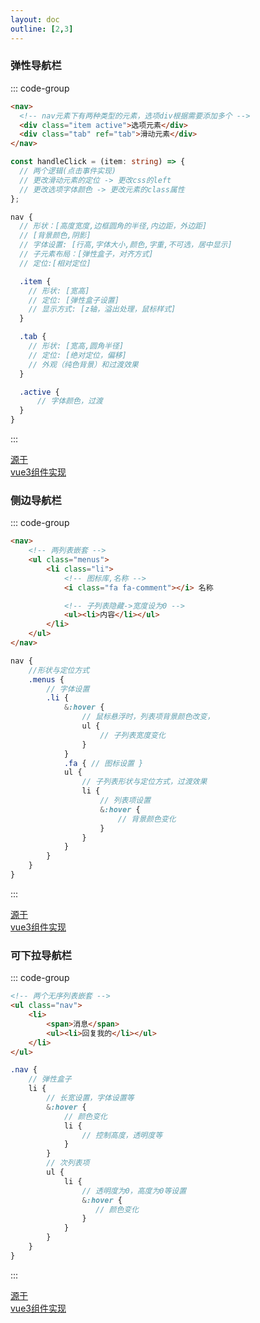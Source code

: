 ```yaml
---
layout: doc
outline: [2,3]
---
```

<script lang="ts" setup>
import NavigationBar1 from "./components/NavigationBar1.vue"
import NavigationBar2 from "./components/NavigationBar2.vue"
import NavigationBar3 from "./components/NavigationBar3.vue"
</script>


### 弹性导航栏

<NavigationBar1/>

<!-- 以下为伪代码，[点击此处查看源码]() -->

::: code-group

```html [结构]
<nav>
  <!-- nav元素下有两种类型的元素，选项div根据需要添加多个 -->
  <div class="item active">选项元素</div>
  <div class="tab" ref="tab">滑动元素</div>
</nav>
```

```Typescript [逻辑]
const handleClick = (item: string) => {
  // 两个逻辑(点击事件实现)
  // 更改滑动元素的定位 -> 更改css的left
  // 更改选项字体颜色 -> 更改元素的class属性
};
```

```scss [样式]
nav {
  // 形状：[高度宽度,边框圆角的半径,内边距，外边距]
  // [背景颜色,阴影]
  // 字体设置: [行高,字体大小,颜色,字重,不可选，居中显示]
  // 子元素布局：[弹性盒子，对齐方式]
  // 定位:[相对定位]

  .item {
    // 形状: [宽高]
    // 定位: [弹性盒子设置]
    // 显示方式: [z轴，溢出处理，鼠标样式]
  }

  .tab {
    // 形状: [宽高,圆角半径]
    // 定位: [绝对定位，偏移]
    // 外观（纯色背景）和过渡效果
  }

  .active {
      // 字体颜色，过渡
  }
}
```
:::

<div class="code-box">
    <div class="be-from"><a href="https://www.bilibili.com/video/BV1Jq4y1y7uy/" target="_blank">源于</a></div>
    <div class="vue-code"><a href="https://github.com/fcbyk/docs/blob/main/docs/.vitepress/components/NavigationBar1.vue" target="_blank">vue3组件实现</a></div>
</div>

### 侧边导航栏

<NavigationBar2/>

::: code-group

```html [结构]
<nav>
    <!-- 两列表嵌套 -->
    <ul class="menus">
        <li class="li">
            <!-- 图标库,名称 -->
            <i class="fa fa-comment"></i> 名称

            <!-- 子列表隐藏->宽度设为0 -->
            <ul><li>内容</li></ul>
        </li>
    </ul>
</nav>
```

```scss [样式]
nav {
	//形状与定位方式
    .menus {
        // 字体设置
        .li {
            &:hover {
				// 鼠标悬浮时，列表项背景颜色改变，
                ul {
                    // 子列表宽度变化
                }
            }
            .fa { // 图标设置 }
            ul {
                // 子列表形状与定位方式，过渡效果
                li {
                    // 列表项设置
                    &:hover {
                        // 背景颜色变化
                    }
                }
            }
        }
    }
}
```
:::

<div class="code-box">
    <div class="be-from"><a href="https://www.bilibili.com/video/BV1kb4y1J7L9/" target="_blank">源于</a></div>
    <div class="vue-code"><a href="https://github.com/fcbyk/docs/blob/main/docs/.vitepress/components/NavigationBar2.vue" target="_blank">vue3组件实现</a></div>
</div>

### 可下拉导航栏

<NavigationBar3/>

::: code-group

```html [结构]
<!-- 两个无序列表嵌套 -->
<ul class="nav">
    <li>
        <span>消息</span>
        <ul><li>回复我的</li></ul>
    </li>
</ul>
```

```scss [样式]
.nav {
    // 弹性盒子
    li {
        // 长宽设置，字体设置等
        &:hover {
            // 颜色变化
            li {
                // 控制高度，透明度等
            }
        }
        // 次列表项
        ul {
            li {
                // 透明度为0，高度为0等设置
                &:hover {
                   // 颜色变化
                }
            }
        }
    }
}
```
:::

<div class="code-box">
    <div class="be-from"><a href="https://www.bilibili.com/video/BV1S44y147oV/" target="_blank">源于</a></div>
    <div class="vue-code"><a href="https://github.com/fcbyk/docs/blob/main/docs/.vitepress/components/NavigationBar3.vue" target="_blank">vue3组件实现</a></div>
</div>